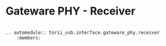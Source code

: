 # Gateware PHY - Receiver

```{eval-rst}

.. automodule:: torii_usb.interface.gateware_phy.receiver
	:members:

```
